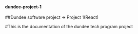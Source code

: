 #### dundee-project-1

##Dundee software project -> Project 1(React)

#This is the documentation of the dundee tech program project

